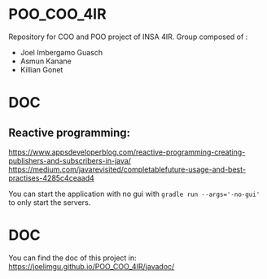 # POO_COO_4IR
Repository for COO and POO project of INSA 4IR. 
Group composed of :
- Joel Imbergamo Guasch
- Asmun Kanane
- Killian Gonet

# DOC
## Reactive programming:
https://www.appsdeveloperblog.com/reactive-programming-creating-publishers-and-subscribers-in-java/
https://medium.com/javarevisited/completablefuture-usage-and-best-practises-4285c4ceaad4

You can start the application with no gui with ```gradle run --args='-no-gui'``` to only start the servers.

# DOC
You can find the doc of this project in: https://joelimgu.github.io/POO_COO_4IR/javadoc/